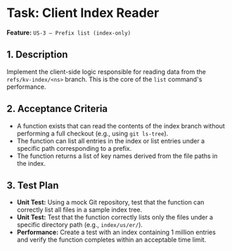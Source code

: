 # Task: Client Index Reader

**Feature:** `US-3 — Prefix list (index-only)`

## 1. Description

Implement the client-side logic responsible for reading data from the `refs/kv-index/<ns>` branch. This is the core of the `list` command's performance.

## 2. Acceptance Criteria

- A function exists that can read the contents of the index branch without performing a full checkout (e.g., using `git ls-tree`).
- The function can list all entries in the index or list entries under a specific path corresponding to a prefix.
- The function returns a list of key names derived from the file paths in the index.

## 3. Test Plan

- **Unit Test:** Using a mock Git repository, test that the function can correctly list all files in a sample index tree.
- **Unit Test:** Test that the function correctly lists only the files under a specific directory path (e.g., `index/us/er/`).
- **Performance:** Create a test with an index containing 1 million entries and verify the function completes within an acceptable time limit.
